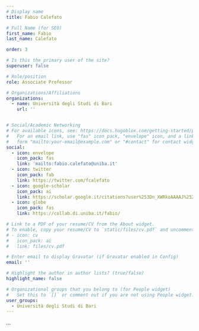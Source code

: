 ```yaml
---
# Display name
title: Fabio Calefato

# Full Name (for SEO)
first_name: Fabio
last_name: Calefato

order: 3

# Is this the primary user of the site?
superuser: false

# Role/position
role: Associate Professor 

# Organizations/Affiliations
organizations:
  - name: Università degli Studi di Bari
    url: ''


# Social/Academic Networking
# For available icons, see: https://docs.hugoblox.com/getting-started/page-builder/#icons
#   For an email link, use "fas" icon pack, "envelope" icon, and a link in the
#   form "mailto:your-email@example.com" or "#contact" for contact widget.
social:
  - icon: envelope
    icon_pack: fas
    link: 'mailto:fabio.calefato@uniba.it'
  - icon: twitter
    icon_pack: fab
    link: https://twitter.com/fcalefato
  - icon: google-scholar
    icon_pack: ai
    link: https://scholar.google.it/citations?user%253Dn_XWRkoAAAAJ%2526hl%253Den
  - icon: globe
    icon_pack: fas
    link: https://collab.di.uniba.it/fabio/

# Link to a PDF of your resume/CV from the About widget.
# To enable, copy your resume/CV to `static/files/cv.pdf` and uncomment the lines below.
# - icon: cv
#   icon_pack: ai
#   link: files/cv.pdf

# Enter email to display Gravatar (if Gravatar enabled in Config)
email: ''

# Highlight the author in author lists? (true/false)
highlight_name: false

# Organizational groups that you belong to (for People widget)
#   Set this to `[]` or comment out if you are not using People widget.
user_groups:
  - Università degli Studi di Bari
---
```


... 